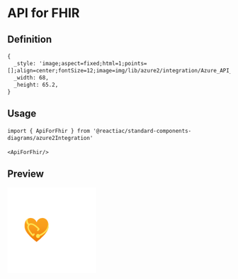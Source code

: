 # API for FHIR

## Definition

```
{
  _style: 'image;aspect=fixed;html=1;points=[];align=center;fontSize=12;image=img/lib/azure2/integration/Azure_API_for_FHIR.svg;strokeColor=none;',
  _width: 68,
  _height: 65.2,
}
```

## Usage

```
import { ApiForFhir } from '@reactiac/standard-components-diagrams/azure2Integration'

<ApiForFhir/>
```

## Preview

<img src="./api-for-fhir.png" width="200"/>
